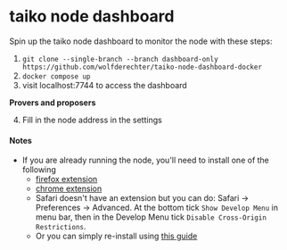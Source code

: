 # taiko node dashboard

Spin up the taiko node dashboard to monitor the node with these steps:

1. `git clone --single-branch --branch dashboard-only https://github.com/wolfderechter/taiko-node-dashboard-docker`
2. `docker compose up`
3. visit localhost:7744 to access the dashboard

**Provers and proposers**

4. Fill in the node address in the settings

#### Notes

- If you are already running the node, you'll need to install one of the following
    - [firefox extension](https://addons.mozilla.org/en-US/firefox/addon/cors-everywhere/)
    - [chrome extension](https://chrome.google.com/webstore/detail/allow-cors-access-control/lhobafahddgcelffkeicbaginigeejlf)
    - Safari doesn't have an extension but you can do: Safari -> Preferences -> Advanced.
    At the bottom tick `Show Develop Menu` in menu bar, then in the Develop Menu tick `Disable Cross-Origin Restrictions`.
    - Or you can simply re-install using [this guide](https://github.com/wolfderechter/taiko-node-dashboard-docker#taiko-node--dashboard)
